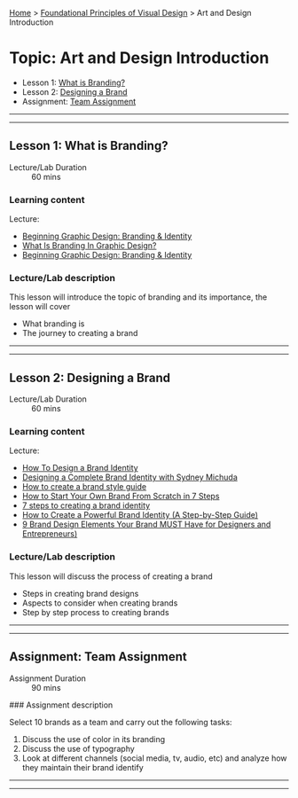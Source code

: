 [Home](../index.md) > [Foundational Principles of Visual Design](./foundational-principles-of-visual-design-module.md) > Art and Design Introduction

# Topic: Art and Design Introduction

* Lesson 1: [What is Branding?](#lesson-1)
* Lesson 2: [Designing a Brand](#lesson-2)
* Assignment: [Team Assignment](#assignment)

---
---

## Lesson 1: What is Branding?

<dl>
<dt>Lecture/Lab Duration</dt>
<dd>60 mins</dd>
</dl>

### Learning content 

Lecture:

* [Beginning Graphic Design: Branding & Identity](https://youtu.be/l-S2Y3SF3mM)
* [What Is Branding In Graphic Design?](https://youtu.be/VhvPdL0rAvY)
* [Beginning Graphic Design: Branding & Identity](https://youtu.be/l-S2Y3SF3mM)

### Lecture/Lab description

This lesson will introduce the topic of branding and its importance, the lesson will cover

* What branding is
* The journey to creating a brand

---
---
## Lesson 2: Designing a Brand

<dl>
<dt>Lecture/Lab Duration</dt>
<dd>60 mins</dd>
</dl>

### Learning content 

Lecture:

* [How To Design a Brand Identity](https://youtu.be/03V5D2hS-h8)
* [Designing a Complete Brand Identity with Sydney Michuda](https://www.youtube.com/watch?v=a4em99bfceM)
* [How to create a brand style guide](https://99designs.com/blog/logo-branding/how-to-create-a-brand-style-guide/)
* [How to Start Your Own Brand From Scratch in 7 Steps](https://www.shopify.com/blog/how-to-build-a-brand)
* [7 steps to creating a brand identity](https://youtu.be/n8KoAHCwnMQ)
* [How to Create a Powerful Brand Identity (A Step-by-Step Guide)](https://www.columnfivemedia.com/how-to-create-a-brand-identity)
* [9 Brand Design Elements Your Brand MUST Have for Designers and Entrepreneurs)](https://youtu.be/jB57Pc1W6Ys)

### Lecture/Lab description

This lesson will discuss the process of creating a brand

* Steps in creating brand designs
* Aspects to consider when creating brands
* Step by step process to creating brands
---
---

## Assignment: Team Assignment

<dl>
<dt>Assignment Duration</dt>
<dd>90 mins</dd>
</dl>
### Assignment description

Select 10 brands as a team and carry out the following tasks:

1. Discuss the use of color in its branding
2. Discuss the use of typography
3. Look at different channels (social media, tv, audio, etc) and analyze how they maintain their brand identify

---

---

